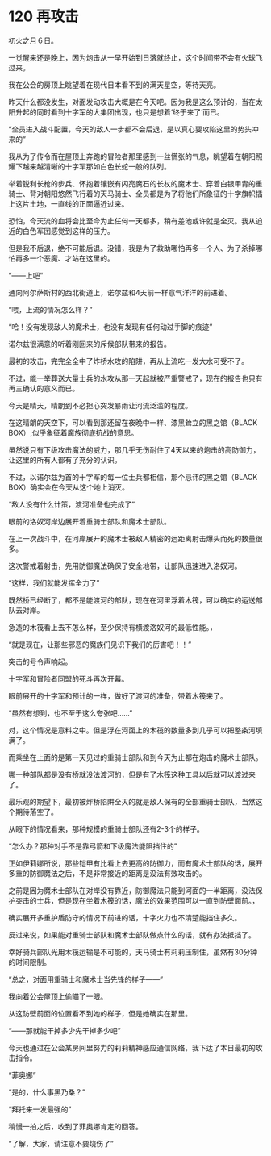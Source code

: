 # 120 再攻击

初火之月６日。

一觉醒来还是晚上，因为炮击从一早开始到日落就终止，这个时间带不会有火球飞过来。

我在公会的房顶上眺望着在现代日本看不到的满天星空，等待天亮。

昨天什么都没发生，对面发动攻击大概是在今天吧。因为我是这么预计的，当在太阳升起的同时看到十字军的大集团出现，也只是想着‘终于来了’而已。

“全员进入战斗配置，今天的敌人一步都不会后退，是以真心要攻陷这里的势头冲来的”

我从为了传令而在屋顶上奔跑的冒险者那里感到一丝慌张的气息，眺望着在朝阳照耀下越来越清晰的十字军那如白色长蛇一般的队列。

举着锐利长枪的步兵、怀抱着镶嵌有闪亮魔石的长杖的魔术士、穿着白银甲胄的重骑士、背对朝阳悠然飞行着的天马骑士、全员都是为了将他们所象征的十字旗帜插上这片土地，一直线的正面逼近过来。

恐怕，今天流的血将会比至今为止任何一天都多，稍有差池或许就是全灭。我从迫近的白色军团感觉到这样的压力。

但是我不后退，绝不可能后退。没错，我是为了救助哪怕再多一个人、为了杀掉哪怕再多一个恶魔、才站在这里的。

“——上吧”

通向阿尔萨斯村的西北街道上，诺尔兹和4天前一样意气洋洋的前进着。

“喂，上流的情况怎么样？”

“哈！没有发现敌人的魔术士，也没有发现有任何动过手脚的痕迹”

诺尔兹很满意的听着刚回来的斥候部队带来的报告。

最初的攻击，完完全全中了炸桥水攻的陷阱，再从上流吃一发大水可受不了。

不过，能一举葬送大量士兵的水攻从那一天起就被严重警戒了，现在的报告也只有再三确认的意义而已。

今天是晴天，晴朗到不必担心突发暴雨让河流泛滥的程度。

在这晴朗的天空下，可以看到那还留在夜晚中一样、漆黑耸立的黑之馆（BLACK BOX）,似乎象征着魔族彻底抗战的意思。

虽然说只有下级攻击魔法的威力，那几乎无伤耐住了4天以来的炮击的高防御力，让这里的所有人都有了充分的认识。

不过，以诺尔兹为首的十字军的每一位士兵都相信，那个忌讳的黑之馆（BLACK BOX）确实会在今天从这个地上消灭。

“敌人没有什么计策，渡河准备也完成了”

眼前的洛奴河岸边展开着重骑士部队和魔术士部队。

在上一次战斗中，在河岸展开的魔术士被敌人精密的远距离射击爆头而死的数量很多。

这次警戒着射击，先用防御魔法确保了安全地带，让部队迅速进入洛奴河。

“这样，我们就能发挥全力了”

既然桥已经断了，都不是能渡河的部队，现在在河里浮着木筏，可以确实的运送部队去对岸。

急造的木筏看上去不怎么样，至少保持有横渡洛奴河的最低性能。，

“就是现在，让那些邪恶的魔族们见识下我们的厉害吧！！”

突击的号令声响起。

十字军和冒险者同盟的死斗再次开幕。

眼前展开的十字军和预计的一样，做好了渡河的准备，带着木筏来了。

“虽然有想到，也不至于这么夸张吧……”

对，这个情况是意料之中。但是浮在河面上的木筏的数量多到几乎可以把整条河填满了。

而乘坐在上面的是第一天见过的重骑士部队和到今天为止都在炮击的魔术士部队。

哪一种部队都是没有桥就没法渡河的，但是有了木筏这种工具以后就可以渡过来了。

最乐观的期望下，最初被炸桥陷阱全灭的就是敌人保有的全部重骑士部队，当然这个期待落空了。

从眼下的情况看来，那种规模的重骑士部队还有2-3个的样子。

“怎么办？那种对手不是靠弓箭和下级魔法能阻挡住的”

正如伊莉娜所说，那些铠甲有比看上去更高的防御力，而有魔术士部队的话，展开多重的防御魔法之后，不是非常接近的距离是没法有效攻击的。

之前是因为魔术士部队在对岸没有靠近，防御魔法只能到河面的一半距离，没法保护突击的士兵，但是现在坐着木筏的话，魔法的效果范围可以一直到防壁面前。，

确实展开多重护盾防守的情况下前进的话，十字火力也不清楚能挡住多久。

反过来说，如果能对重骑士部队和魔术士部队做点什么的话，就有办法抵挡了。

幸好骑兵部队光用木筏运输是不可能的，天马骑士有莉莉压制住，虽然有30分钟的时间限制。

“总之，对面用重骑士和魔术士当先锋的样子——”

我向着公会屋顶上偷瞄了一眼。

从这防壁前面的位置看不到她的样子，但是她确实在那里。

“——那就能干掉多少先干掉多少吧”

今天也通过在公会某房间里努力的莉莉精神感应通信网络，我下达了本日最初的攻击指令。

“菲奥娜”

“是的，什么事黑乃桑？”

“拜托来一发最强的”

稍慢一拍之后，收到了菲奥娜肯定的回答。

“了解，大家，请注意不要烧伤了”
